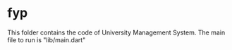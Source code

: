 # fyp

This folder contains the code of University Management System.
The main file to run is "lib/main.dart" 